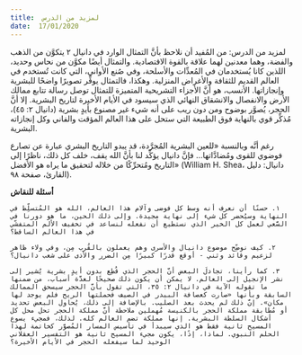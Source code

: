 ```yaml
---
title:  لمزيد من الدرس
date:  17/01/2020
---
```


لمزيد من الدرس: من المُفيد أن نلاحظ بأنَّ التمثال الوارد في دانيال ٢ يتكوَّن من الذهب والفضة، وهما معدنين لهما علاقة بالقوة الاقتصادية. والتمثال أيضًا مكوَّن من نحاس وحديد، اللذين كانا يُستخدمان في المُعدِّات والأسلحة، وفي صُنع الأواني، التي كانت تُستخدم في العالم القديم للثقافة والأغراض المنزلية. وهكذا، فالتمثال يوفِّر تصويرًا واضحًا للبشرية وإنجازاتها. الأنسب، هو أنَّ الأجزاء التشريحية المتميزة للتمثال توصل رسالة تتابع ممالك الأرض والانفصال والانشقاق النهائي الذي سيسود في الأيام الأخيرة لتاريخ البشرية. إلا أنَّ الحجر، يُصوَّر بوضوح ومن دون ريب على أنه شيء غير مصنوع بأيدٍ بشرية (دانيال ٢: ٤٥)، مُذكِّر قوي بالنهاية فوق الطبيعة التي ستحل على هذا العالم المؤقت والفاني وكل إنجازاته البشرية.

رغم أنَّه وبالنسبة «للعين البشرية المُجرَّدة، قد يبدو التاريخ البشري عبارة عن تصارع فوضوي للقوى ومُضادَّاتها… فإنَّ دانيال يؤكِّد لنا بأنَّ الله يقف، خلف كل ذلك، ناظرًا إلى التاريخ ومُتحرِّكًا من خلاله لتحقيق ما يراه هو الأفضل» (William H. Shea، دانيال: دليل القارئ، صفحة ٩٨).

**أسئلة للنقاش**

`١. حسنًا أن نعرف أنه وسط كل فوضى وآلام هذا العالم، الله هو المُتسلِّط في النهاية وسيُحضر كل شيء إلى نهاية مجيدة. وإلى ذلك الحين، ما هو دورنا في السَّعي لعمل كل الخير الذي نستطيع أن نفعله لنساعد في تخفيف الألم المتفشّي في هذا العالم الساقط؟`

`٢. كيف نوضِّح موضوع دانيال والأسرى وهم يعملون بالقُرب مِن، وفي ولاء ظاهر لزعيم وقائد وثني - أوقع قدرًا كبيرًا مِن الضرر والأذى على شعب دانيال؟`

`٣. كما رأينا، تجادلَ البعض أنَّ الحجر الذي قُطِع بدون أيدٍ بشرية يُشير إلى نشر الإنجيل إلى العالم. لا يمكن أن يكون ذلك صحيحًا لعدَّة أسباب، من ضمنها ما تقوله الآية في دانيال ٢: ٣٥، التي تقول بأنَّ الحجر سيسحق الممالك السابقة وبأنها «صارت كعصافة البيدر في الصيف فحملتها الريح فلم يوجد لها مكان». إنَّ ذلك لم يحدث بعد الصليب. بالإضافة إلى ذلك، يُحاول البعض تحديد أو مُطابقة مملكة الحجر بالكنيسة مُهملين ملاحظة أنَّ مملكة الحجر تحل محل كل أشكال السلطة البشرية. إنها مملكة تضم العالم كله. لذلك، فمجيء يسوع المسيح ثانية فقط هو الذي سيبدأ في تأسيس المسار المُصوَّر كخاتمة لهذا الحلم النبوي. لماذا، إذًا، يكون مجيء المسيح ثانية هو التفسير العقلاني الوحيد لما سيفعله الحجر في الأيام الأخيرة؟`